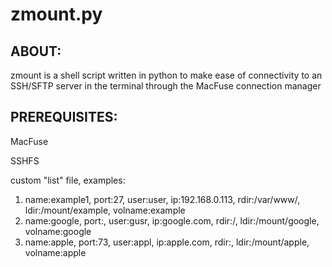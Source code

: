 zmount.py
=========

ABOUT:
------

zmount is a shell script written in python to 
make ease of connectivity to an SSH/SFTP server
in the terminal through the MacFuse connection
manager 

PREREQUISITES:
--------------

MacFuse

SSHFS

custom "list" file, examples:

1. name:example1, port:27, user:user, ip:192.168.0.113, rdir:/var/www/, ldir:/mount/example, volname:example
2. name:google,   port:,   user:gusr, ip:google.com,    rdir:/,         ldir:/mount/google,  volname:google
3. name:apple,    port:73, user:appl, ip:apple.com,     rdir:,          ldir:/mount/apple,   volname:apple


